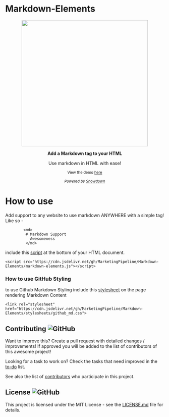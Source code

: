 # Markdown-Elements

 
<p align="center">
  <img height="400" src="https://imgur.com/oQgTNF3.png" />
</p>
                                                                     
<p align="center">     
            <b> Add a Markdown tag to your HTML </b>
            </p>
 <p align="center">              
Use markdown in HTML with ease!
  <p align="center">        
<small> View the demo <a href="https://marketingpipeline.github.io/Markdown-Elements/">here</a></small>
       </p>
      <p align="center">        
<small><i> Powered by <a href="https://github.com/showdownjs/showdown">Showdown</a></i></small>
       </p>
</p>





# How to use 


  Add support to any website to use markdown ANYWHERE with a simple tag! Like so -

            <md>
             # Markdown Support
               Awesomeness
             </md>



   include this [script](https://github.com/MarketingPipeline/Markdown-Elements/blob/main/markdown-elements.js) at the bottom of your HTML document.
         
    <script src="https://cdn.jsdelivr.net/gh/MarketingPipeline/Markdown-Elements/markdown-elements.js"></script> 
          
         
### How to use GitHub Styling

to use Github Markdown Styling include this [stylesheet](https://cdn.jsdelivr.net/gh/MarketingPipeline/Markdown-Elements/stylesheets/github_md.css) on the page rendering Markdown Content


    <link rel="stylesheet" href="https://cdn.jsdelivr.net/gh/MarketingPipeline/Markdown-Elements/stylesheets/github_md.css">    

      
          
             
          








## Contributing ![GitHub](https://img.shields.io/github/contributors/MarketingPipeline/Markdown-Elements)

Want to improve this? Create a pull request with detailed changes / improvements! If approved you will be added to the list of contributors of this awesome project!


Looking for a task to work on? Check the tasks that need improved in the [to-do](https://github.com/MarketingPipeline/Markdown-Elements/blob/main/to-do.md) list.


See also the list of
[contributors](https://github.com/MarketingPipeline/Markdown-Elements/graphs/contributors) who
participate in this project.

## License ![GitHub](https://img.shields.io/github/license/MarketingPipeline/Markdown-Elements)

This project is licensed under the MIT License - see the
[LICENSE.md](https://github.com/MarketingPipeline/Markdown-Elements/blob/main/LICENSE) file for
details.
